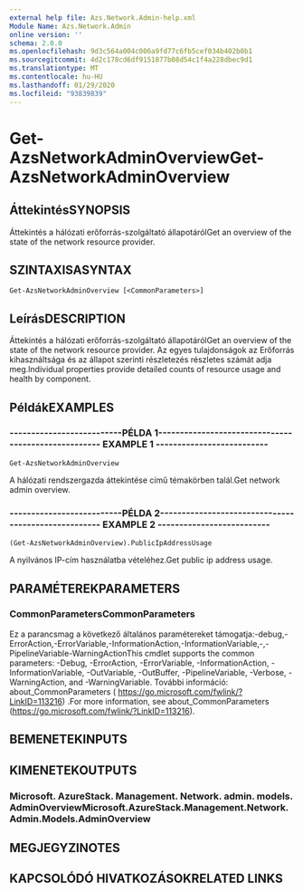 ```yaml
---
external help file: Azs.Network.Admin-help.xml
Module Name: Azs.Network.Admin
online version: ''
schema: 2.0.0
ms.openlocfilehash: 9d3c564a004c006a9fd77c6fb5cef034b402b0b1
ms.sourcegitcommit: 4d2c178cd6df9151877b08d54c1f4a228dbec9d1
ms.translationtype: MT
ms.contentlocale: hu-HU
ms.lasthandoff: 01/29/2020
ms.locfileid: "93839839"
---
```

# <span data-ttu-id="4b690-101">Get-AzsNetworkAdminOverview</span><span class="sxs-lookup"><span data-stu-id="4b690-101">Get-AzsNetworkAdminOverview</span></span>

## <span data-ttu-id="4b690-102">Áttekintés</span><span class="sxs-lookup"><span data-stu-id="4b690-102">SYNOPSIS</span></span>
<span data-ttu-id="4b690-103">Áttekintés a hálózati erőforrás-szolgáltató állapotáról</span><span class="sxs-lookup"><span data-stu-id="4b690-103">Get an overview of the state of the network resource provider.</span></span>

## <span data-ttu-id="4b690-104">SZINTAXISA</span><span class="sxs-lookup"><span data-stu-id="4b690-104">SYNTAX</span></span>

```
Get-AzsNetworkAdminOverview [<CommonParameters>]
```

## <span data-ttu-id="4b690-105">Leírás</span><span class="sxs-lookup"><span data-stu-id="4b690-105">DESCRIPTION</span></span>
<span data-ttu-id="4b690-106">Áttekintés a hálózati erőforrás-szolgáltató állapotáról</span><span class="sxs-lookup"><span data-stu-id="4b690-106">Get an overview of the state of the network resource provider.</span></span> <span data-ttu-id="4b690-107">Az egyes tulajdonságok az Erőforrás kihasználtsága és az állapot szerinti részletezés részletes számát adja meg.</span><span class="sxs-lookup"><span data-stu-id="4b690-107">Individual properties provide detailed counts of resource usage and health by component.</span></span>

## <span data-ttu-id="4b690-108">Példák</span><span class="sxs-lookup"><span data-stu-id="4b690-108">EXAMPLES</span></span>

### <span data-ttu-id="4b690-109">--------------------------PÉLDA 1--------------------------</span><span class="sxs-lookup"><span data-stu-id="4b690-109">-------------------------- EXAMPLE 1 --------------------------</span></span>
```
Get-AzsNetworkAdminOverview
```

<span data-ttu-id="4b690-110">A hálózati rendszergazda áttekintése című témakörben talál.</span><span class="sxs-lookup"><span data-stu-id="4b690-110">Get network admin overview.</span></span>

### <span data-ttu-id="4b690-111">--------------------------PÉLDA 2--------------------------</span><span class="sxs-lookup"><span data-stu-id="4b690-111">-------------------------- EXAMPLE 2 --------------------------</span></span>
```
(Get-AzsNetworkAdminOverview).PublicIpAddressUsage
```

<span data-ttu-id="4b690-112">A nyilvános IP-cím használatba vételéhez.</span><span class="sxs-lookup"><span data-stu-id="4b690-112">Get public ip address usage.</span></span>

## <span data-ttu-id="4b690-113">PARAMÉTEREK</span><span class="sxs-lookup"><span data-stu-id="4b690-113">PARAMETERS</span></span>

### <span data-ttu-id="4b690-114">CommonParameters</span><span class="sxs-lookup"><span data-stu-id="4b690-114">CommonParameters</span></span>
<span data-ttu-id="4b690-115">Ez a parancsmag a következő általános paramétereket támogatja:-debug,-ErrorAction,-ErrorVariable,-InformationAction,-InformationVariable,-,-PipelineVariable-WarningAction</span><span class="sxs-lookup"><span data-stu-id="4b690-115">This cmdlet supports the common parameters: -Debug, -ErrorAction, -ErrorVariable, -InformationAction, -InformationVariable, -OutVariable, -OutBuffer, -PipelineVariable, -Verbose, -WarningAction, and -WarningVariable.</span></span> <span data-ttu-id="4b690-116">További információ: about_CommonParameters ( https://go.microsoft.com/fwlink/?LinkID=113216) .</span><span class="sxs-lookup"><span data-stu-id="4b690-116">For more information, see about_CommonParameters (https://go.microsoft.com/fwlink/?LinkID=113216).</span></span>

## <span data-ttu-id="4b690-117">BEMENETEK</span><span class="sxs-lookup"><span data-stu-id="4b690-117">INPUTS</span></span>

## <span data-ttu-id="4b690-118">KIMENETEK</span><span class="sxs-lookup"><span data-stu-id="4b690-118">OUTPUTS</span></span>

### <span data-ttu-id="4b690-119">Microsoft. AzureStack. Management. Network. admin. models. AdminOverview</span><span class="sxs-lookup"><span data-stu-id="4b690-119">Microsoft.AzureStack.Management.Network.Admin.Models.AdminOverview</span></span>

## <span data-ttu-id="4b690-120">MEGJEGYZI</span><span class="sxs-lookup"><span data-stu-id="4b690-120">NOTES</span></span>

## <span data-ttu-id="4b690-121">KAPCSOLÓDÓ HIVATKOZÁSOK</span><span class="sxs-lookup"><span data-stu-id="4b690-121">RELATED LINKS</span></span>

